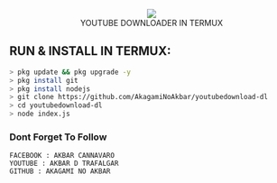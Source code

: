 <p align="center">
<img src="https://telegra.ph/file/846846762275d7f38c01.jpg">
<br>
YOUTUBE DOWNLOADER IN TERMUX
</p>

## RUN & INSTALL IN TERMUX:
```bash
> pkg update && pkg upgrade -y
> pkg install git
> pkg install nodejs
> git clone https://github.com/AkagamiNoAkbar/youtubedownload-dl
> cd youtubedownload-dl
> node index.js
```

### Dont Forget To Follow
```
FACEBOOK : AKBAR CANNAVARO
YOUTUBE : AKBAR D TRAFALGAR
GITHUB : AKAGAMI NO AKBAR
```
